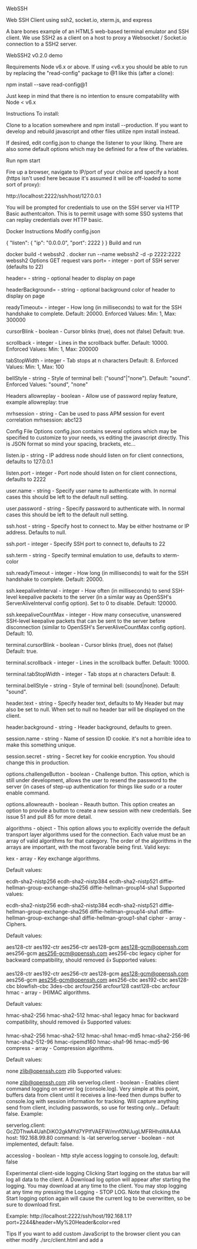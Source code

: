 WebSSH


Web SSH Client using ssh2, socket.io, xterm.js, and express

A bare bones example of an HTML5 web-based terminal emulator and SSH client. We use SSH2 as a client on a host to proxy a Websocket / Socket.io connection to a SSH2 server.

WebSSH2 v0.2.0 demo

Requirements
Node v6.x or above. If using <v6.x you should be able to run by replacing the "read-config" package to @1 like this (after a clone):

npm install --save read-config@1

Just keep in mind that there is no intention to ensure compatability with Node < v6.x

Instructions
To install:

Clone to a location somewhere and npm install --production. If you want to develop and rebuild javascript and other files utilize npm install instead.

If desired, edit config.json to change the listener to your liking. There are also some default options which may be definied for a few of the variables.

Run npm start

Fire up a browser, navigate to IP/port of your choice and specify a host (https isn't used here because it's assumed it will be off-loaded to some sort of proxy):

http://localhost:2222/ssh/host/127.0.0.1

You will be prompted for credentials to use on the SSH server via HTTP Basic authentcaiton. This is to permit usage with some SSO systems that can replay credentials over HTTP basic.

Docker Instructions
Modify config.json

{
  "listen": {
    "ip": "0.0.0.0",
    "port": 2222
  }
}
Build and run

docker build -t webssh2 .
docker run --name webssh2 -d -p 2222:2222 webssh2
Options
GET request vars
port= - integer - port of SSH server (defaults to 22)

header= - string - optional header to display on page

headerBackground= - string - optional background color of header to display on page

readyTimeout= - integer - How long (in milliseconds) to wait for the SSH handshake to complete. Default: 20000. Enforced Values: Min: 1, Max: 300000

cursorBlink - boolean - Cursor blinks (true), does not (false) Default: true.

scrollback - integer - Lines in the scrollback buffer. Default: 10000. Enforced Values: Min: 1, Max: 200000

tabStopWidth - integer - Tab stops at n characters Default: 8. Enforced Values: Min: 1, Max: 100

bellStyle - string - Style of terminal bell: ("sound"|"none"). Default: "sound". Enforced Values: "sound", "none"

Headers
allowreplay - boolean - Allow use of password replay feature, example allowreplay: true

mrhsession - string - Can be used to pass APM session for event correlation mrhsession: abc123

Config File Options
config.json contains several options which may be specified to customize to your needs, vs editing the javascript directly. This is JSON format so mind your spacing, brackets, etc...

listen.ip - string - IP address node should listen on for client connections, defaults to 127.0.0.1

listen.port - integer - Port node should listen on for client connections, defaults to 2222

user.name - string - Specify user name to authenticate with. In normal cases this should be left to the default null setting.

user.password - string - Specify password to authenticate with. In normal cases this should be left to the default null setting.

ssh.host - string - Specify host to connect to. May be either hostname or IP address. Defaults to null.

ssh.port - integer - Specify SSH port to connect to, defaults to 22

ssh.term - string - Specify terminal emulation to use, defaults to xterm-color

ssh.readyTimeout - integer - How long (in milliseconds) to wait for the SSH handshake to complete. Default: 20000.

ssh.keepaliveInterval - integer - How often (in milliseconds) to send SSH-level keepalive packets to the server (in a similar way as OpenSSH's ServerAliveInterval config option). Set to 0 to disable. Default: 120000.

ssh.keepaliveCountMax - integer - How many consecutive, unanswered SSH-level keepalive packets that can be sent to the server before disconnection (similar to OpenSSH's ServerAliveCountMax config option). Default: 10.

terminal.cursorBlink - boolean - Cursor blinks (true), does not (false) Default: true.

terminal.scrollback - integer - Lines in the scrollback buffer. Default: 10000.

terminal.tabStopWidth - integer - Tab stops at n characters Default: 8.

terminal.bellStyle - string - Style of terminal bell: (sound|none). Default: "sound".

header.text - string - Specify header text, defaults to My Header but may also be set to null. When set to null no header bar will be displayed on the client.

header.background - string - Header background, defaults to green.

session.name - string - Name of session ID cookie. it's not a horrible idea to make this something unique.

session.secret - string - Secret key for cookie encryption. You should change this in production.

options.challengeButton - boolean - Challenge button. This option, which is still under development, allows the user to resend the password to the server (in cases of step-up authentication for things like sudo or a router enable command.

options.allowreauth - boolean - Reauth button. This option creates an option to provide a button to create a new session with new credentials. See issue 51 and pull 85 for more detail.

algorithms - object - This option allows you to explicitly override the default transport layer algorithms used for the connection. Each value must be an array of valid algorithms for that category. The order of the algorithms in the arrays are important, with the most favorable being first. Valid keys:

kex - array - Key exchange algorithms.

Default values:

ecdh-sha2-nistp256
ecdh-sha2-nistp384
ecdh-sha2-nistp521
diffie-hellman-group-exchange-sha256
diffie-hellman-group14-sha1
Supported values:

ecdh-sha2-nistp256
ecdh-sha2-nistp384
ecdh-sha2-nistp521
diffie-hellman-group-exchange-sha256
diffie-hellman-group14-sha1
diffie-hellman-group-exchange-sha1
diffie-hellman-group1-sha1
cipher - array - Ciphers.

Default values:

aes128-ctr
aes192-ctr
aes256-ctr
aes128-gcm
aes128-gcm@openssh.com
aes256-gcm
aes256-gcm@openssh.com
aes256-cbc legacy cipher for backward compatibility, should removed 👍
Supported values:

aes128-ctr
aes192-ctr
aes256-ctr
aes128-gcm
aes128-gcm@openssh.com
aes256-gcm
aes256-gcm@openssh.com
aes256-cbc
aes192-cbc
aes128-cbc
blowfish-cbc
3des-cbc
arcfour256
arcfour128
cast128-cbc
arcfour
hmac - array - (H)MAC algorithms.

Default values:

hmac-sha2-256
hmac-sha2-512
hmac-sha1 legacy hmac for backward compatibility, should removed 👍
Supported values:

hmac-sha2-256
hmac-sha2-512
hmac-sha1
hmac-md5
hmac-sha2-256-96
hmac-sha2-512-96
hmac-ripemd160
hmac-sha1-96
hmac-md5-96
compress - array - Compression algorithms.

Default values:

none
zlib@openssh.com
zlib
Supported values:

none
zlib@openssh.com
zlib
serverlog.client - boolean - Enables client command logging on server log (console.log). Very simple at this point, buffers data from client until it receives a line-feed then dumps buffer to console.log with session information for tracking. Will capture anything send from client, including passwords, so use for testing only... Default: false. Example:

serverlog.client: GcZDThwA4UahDiKO2gkMYd7YPIfVAEFW/mnf0NUugLMFRHhsWAAAA host: 192.168.99.80 command: ls -lat
serverlog.server - boolean - not implemented, default: false.

accesslog - boolean - http style access logging to console.log, default: false

Experimental client-side logging
Clicking Start logging on the status bar will log all data to the client. A Download log option will appear after starting the logging. You may download at any time to the client. You may stop logging at any time my pressing the Logging - STOP LOG. Note that clicking the Start logging option again will cause the current log to be overwritten, so be sure to download first.

Example:
http://localhost:2222/ssh/host/192.168.1.1?port=2244&header=My%20Header&color=red

Tips
If you want to add custom JavaScript to the browser client you can either modify ./src/client.html and add a <script> element, modify ./src/index.js directly, or check out webpack.*.js and add your custom javascript file to a task there (best option).
